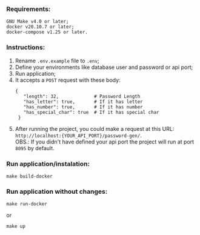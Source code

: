 ### Requirements:
```shell script
GNU Make v4.0 or later;
docker v20.10.7 or later;
docker-compose v1.25 or later.
```
### Instructions:
1. Rename `.env.example` file to `.env`; 
2. Define your environments like database user and password or api port;
3. Run application;
4. It accepts a `POST` request with these body:
   ```shell script
   {
      "length": 32,             # Password Length
      "has_letter": true,       # If it has letter
      "has_number": true,       # If it has number
      "has_special_char": true  # If it has special char
    }
   ```
5. After running the project, you could make a request at this URL: `http://localhost:{YOUR_API_PORT}/password-gen/`.<br />
OBS.: If you didn't have defined your api port the project will run at port `8095` by default.

### Run application/instalation:
```shell script
make build-docker
```

### Run application without changes:
```shell script
make run-docker
```
or
```shell script
make up
```
